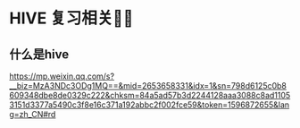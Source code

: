 # HIVE 复习相关🤸‍♂️

## 什么是hive

https://mp.weixin.qq.com/s?__biz=MzA3NDc3ODg1MQ==&mid=2653658331&idx=1&sn=798d6125c0b8609348dbe8de0329c222&chksm=84a5ad57b3d2244128aaa3088c8ad11053151d3377a5490c3f8e16c371a192abbc2f002fce59&token=1596872655&lang=zh_CN#rd



## 